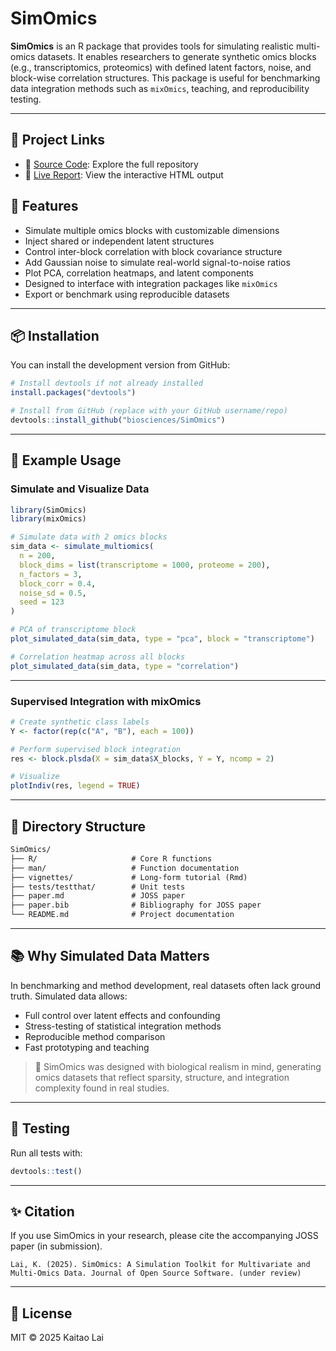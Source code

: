 # SimOmics

**SimOmics** is an R package that provides tools for simulating realistic multi-omics datasets. It enables researchers to generate synthetic omics blocks (e.g., transcriptomics, proteomics) with defined latent factors, noise, and block-wise correlation structures. This package is useful for benchmarking data integration methods such as `mixOmics`, teaching, and reproducibility testing.

---

## 📄 Project Links
- 📂 [Source Code](https://github.com/biosciences/SimOmics): Explore the full repository
- 🔗 [Live Report](https://biosciences.github.io/SimOmics/SimOmics.html): View the interactive HTML output

## 🚀 Features

- Simulate multiple omics blocks with customizable dimensions
- Inject shared or independent latent structures
- Control inter-block correlation with block covariance structure
- Add Gaussian noise to simulate real-world signal-to-noise ratios
- Plot PCA, correlation heatmaps, and latent components
- Designed to interface with integration packages like `mixOmics`
- Export or benchmark using reproducible datasets

---

## 📦 Installation

You can install the development version from GitHub:

```r
# Install devtools if not already installed
install.packages("devtools")

# Install from GitHub (replace with your GitHub username/repo)
devtools::install_github("biosciences/SimOmics")
```

---

## 🧬 Example Usage

### Simulate and Visualize Data

```r
library(SimOmics)
library(mixOmics)

# Simulate data with 2 omics blocks
sim_data <- simulate_multiomics(
  n = 200,
  block_dims = list(transcriptome = 1000, proteome = 200),
  n_factors = 3,
  block_corr = 0.4,
  noise_sd = 0.5,
  seed = 123
)

# PCA of transcriptome block
plot_simulated_data(sim_data, type = "pca", block = "transcriptome")

# Correlation heatmap across all blocks
plot_simulated_data(sim_data, type = "correlation")
```

---

### Supervised Integration with mixOmics

```r
# Create synthetic class labels
Y <- factor(rep(c("A", "B"), each = 100))

# Perform supervised block integration
res <- block.plsda(X = sim_data$X_blocks, Y = Y, ncomp = 2)

# Visualize
plotIndiv(res, legend = TRUE)
```

---

## 📁 Directory Structure

```txt
SimOmics/
├── R/                     # Core R functions
├── man/                   # Function documentation
├── vignettes/             # Long-form tutorial (Rmd)
├── tests/testthat/        # Unit tests
├── paper.md               # JOSS paper
├── paper.bib              # Bibliography for JOSS paper
└── README.md              # Project documentation
```

---

## 📚 Why Simulated Data Matters

In benchmarking and method development, real datasets often lack ground truth. Simulated data allows:
- Full control over latent effects and confounding
- Stress-testing of statistical integration methods
- Reproducible method comparison
- Fast prototyping and teaching

> 🔬 SimOmics was designed with biological realism in mind, generating omics datasets that reflect sparsity, structure, and integration complexity found in real studies.

---

## 🧪 Testing

Run all tests with:

```r
devtools::test()
```

---

## ✨ Citation

If you use SimOmics in your research, please cite the accompanying JOSS paper (in submission).

```
Lai, K. (2025). SimOmics: A Simulation Toolkit for Multivariate and Multi-Omics Data. Journal of Open Source Software. (under review)
```

---

## 📄 License

MIT © 2025 Kaitao Lai

